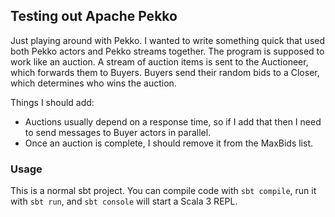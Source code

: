 ## Testing out Apache Pekko

Just playing around with Pekko. I wanted to write something quick that used both Pekko actors and Pekko streams together. The program is supposed to work like an auction. A stream of auction items is sent to the Auctioneer, which forwards them to Buyers. Buyers send their random bids to a Closer, which determines who wins the auction. 

Things I should add:
- Auctions usually depend on a response time, so if I add that then I need to send messages to Buyer actors in parallel.
- Once an auction is complete, I should remove it from the MaxBids list.

### Usage

This is a normal sbt project. You can compile code with `sbt compile`, run it with `sbt run`, and `sbt console` will start a Scala 3 REPL.


